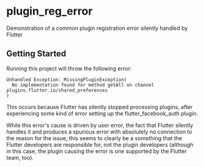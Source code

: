 # plugin_reg_error

Demonstration of a common plugin registration error silently handled by Flutter

## Getting Started

Running this project will throw the following error:

```
Unhandled Exception: MissingPluginException(
  No implementation found for method getAll on channel plugins.flutter.io/shared_preferences
)
```

This occurs because Flutter has silently stopped processing plugins, after
experiencing some kind of error setting up the flutter_facebook_auth plugin.

While this error's cause is driven by user error, the fact that Flutter
silently handles it and produces a spurious error with absolutely no
connection to the reason for the issue, this seems to clearly be a something
that the Flutter developers are responsible for, not the plugin developers
(although in this case, the plugin causing the error is one supported by the
Flutter team, too).
